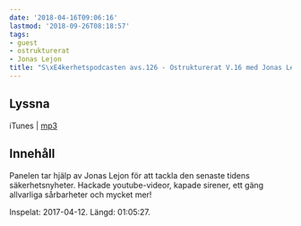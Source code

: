 ```yaml
---
date: '2018-04-16T09:06:16'
lastmod: '2018-09-26T08:18:57'
tags:
- guest
- ostrukturerat
- Jonas Lejon
title: "S\xE4kerhetspodcasten avs.126 - Ostrukturerat V.16 med Jonas Lejon"
---
```

## Lyssna

iTunes \| [mp3](http://traffic.libsyn.com/sakerhetspodcasten/Sakerhetspodcasten_2018-04.mp3)

## Innehåll

Panelen tar hjälp av Jonas Lejon för att tackla den senaste tidens säkerhetsnyheter.
Hackade youtube-videor, kapade sirener, ett gäng allvarliga sårbarheter och mycket mer!

Inspelat: 2017-04-12. Längd: 01:05:27.
